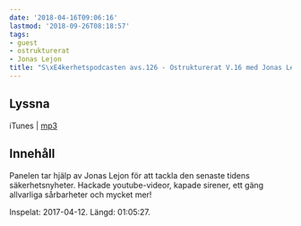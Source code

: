 ```yaml
---
date: '2018-04-16T09:06:16'
lastmod: '2018-09-26T08:18:57'
tags:
- guest
- ostrukturerat
- Jonas Lejon
title: "S\xE4kerhetspodcasten avs.126 - Ostrukturerat V.16 med Jonas Lejon"
---
```

## Lyssna

iTunes \| [mp3](http://traffic.libsyn.com/sakerhetspodcasten/Sakerhetspodcasten_2018-04.mp3)

## Innehåll

Panelen tar hjälp av Jonas Lejon för att tackla den senaste tidens säkerhetsnyheter.
Hackade youtube-videor, kapade sirener, ett gäng allvarliga sårbarheter och mycket mer!

Inspelat: 2017-04-12. Längd: 01:05:27.
